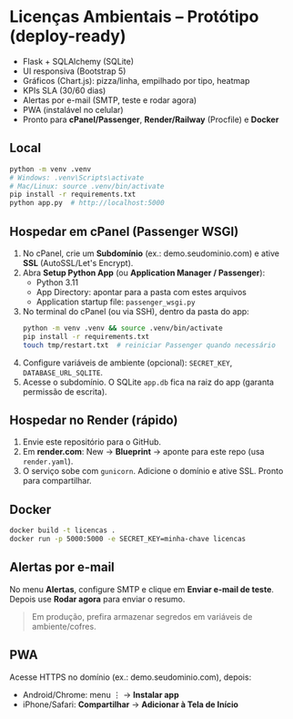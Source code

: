 
# Licenças Ambientais – Protótipo (deploy-ready)
- Flask + SQLAlchemy (SQLite)
- UI responsiva (Bootstrap 5)
- Gráficos (Chart.js): pizza/linha, empilhado por tipo, heatmap
- KPIs SLA (30/60 dias)
- Alertas por e-mail (SMTP, teste e rodar agora)
- PWA (instalável no celular)
- Pronto para **cPanel/Passenger**, **Render/Railway** (Procfile) e **Docker**

## Local
```bash
python -m venv .venv
# Windows: .venv\Scripts\activate
# Mac/Linux: source .venv/bin/activate
pip install -r requirements.txt
python app.py  # http://localhost:5000
```

## Hospedar em cPanel (Passenger WSGI)
1. No cPanel, crie um **Subdomínio** (ex.: demo.seudominio.com) e ative **SSL** (AutoSSL/Let's Encrypt).
2. Abra **Setup Python App** (ou **Application Manager / Passenger**):
   - Python 3.11
   - App Directory: apontar para a pasta com estes arquivos
   - Application startup file: `passenger_wsgi.py`
3. No terminal do cPanel (ou via SSH), dentro da pasta do app:
   ```bash
   python -m venv .venv && source .venv/bin/activate
   pip install -r requirements.txt
   touch tmp/restart.txt  # reiniciar Passenger quando necessário
   ```
4. Configure variáveis de ambiente (opcional): `SECRET_KEY`, `DATABASE_URL_SQLITE`.
5. Acesse o subdomínio. O SQLite `app.db` fica na raiz do app (garanta permissão de escrita).

## Hospedar no Render (rápido)
1. Envie este repositório para o GitHub.
2. Em **render.com**: New → **Blueprint** → aponte para este repo (usa `render.yaml`).
3. O serviço sobe com `gunicorn`. Adicione o domínio e ative SSL. Pronto para compartilhar.

## Docker
```bash
docker build -t licencas .
docker run -p 5000:5000 -e SECRET_KEY=minha-chave licencas
```

## Alertas por e-mail
No menu **Alertas**, configure SMTP e clique em **Enviar e-mail de teste**. Depois use **Rodar agora** para enviar o resumo.
> Em produção, prefira armazenar segredos em variáveis de ambiente/cofres.

## PWA
Acesse HTTPS no domínio (ex.: demo.seudominio.com), depois:
- Android/Chrome: menu ⋮ → **Instalar app**
- iPhone/Safari: **Compartilhar** → **Adicionar à Tela de Início**
